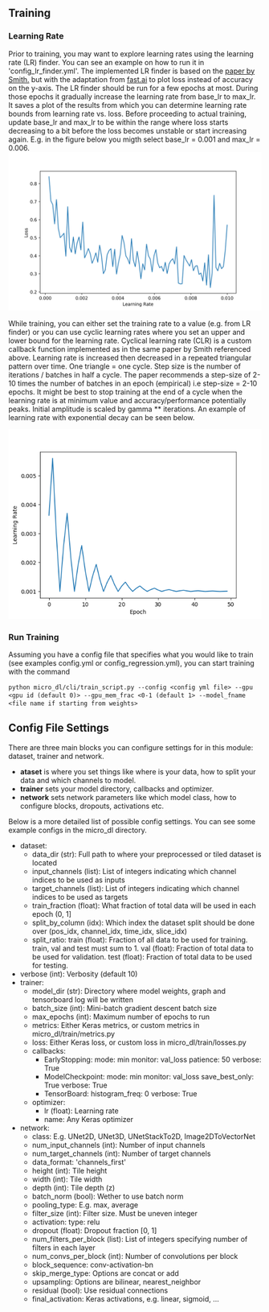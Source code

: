 ## Training

### Learning Rate
Prior to training, you may want to explore learning rates using the learning rate (LR) finder.
You can see an example on how to run it in 'config_lr_finder.yml'.
The implemented LR finder is based on the [paper by Smith.](https://arxiv.org/abs/1506.01186)
but with the adaptation from [fast.ai](http://www.fast.ai/) to plot loss instead of accuracy
on the y-axis.
The LR finder should be run for a few epochs at most. During those epochs it gradually increase
the learning rate from base_lr to max_lr.
It saves a plot of the results from which you can determine learning
rate bounds from learning rate vs. loss.
Before proceeding to actual training, update base_lr and max_lr to be within the range where
loss starts decreasing to a bit before the loss becomes unstable or start increasing again.
E.g. in the figure below you migth select base_lr = 0.001 and max_lr = 0.006.
![LR Finder](lr_finder_result.png?raw=true "Title")

While training, you can either set the training rate to a value (e.g. from LR finder)
or you can use cyclic learning rates where you set an upper and lower bound for the learning rate.
Cyclical learning rate (CLR) is a custom callback function implemented as in the same paper by Smith
referenced above.
Learning rate is increased then decreased in a repeated triangular
pattern over time. One triangle = one cycle.
Step size is the number of iterations / batches in half a cycle.
The paper recommends a step-size of 2-10 times the number of batches in
an epoch (empirical) i.e step-size = 2-10 epochs.
It might be best to stop training at the end of a cycle when the learning rate is
at minimum value and accuracy/performance potentially peaks.
Initial amplitude is scaled by gamma ** iterations. An example of learning rate with
exponential decay can be seen below.

![LR Finder](CLR.png?raw=true "Title")

### Run Training

Assuming you have a config file that specifies what you would like to train
(see examples config.yml or config_regression.yml), you can start training with the command
```buildoutcfg
python micro_dl/cli/train_script.py --config <config yml file> --gpu <gpu id (default 0)> --gpu_mem_frac <0-1 (default 1> --model_fname <file name if starting from weights>
```
## Config File Settings

There are three main blocks you can configure settings for in this module: dataset, trainer and network. 

* **ataset** is where you set things like where is your data, how to split your data and which channels to model.
* **trainer** sets your model directory, callbacks and optimizer.
* **network** sets network parameters like which model class, how to configure blocks, dropouts, activations etc.

Below is a more detailed list of possible config settings. You can see some example configs in the micro_dl directory.

* dataset:
    * data_dir (str): Full path to where your preprocessed or tiled dataset is located
    * input_channels (list): List of integers indicating which channel indices to be used as inputs
    * target_channels (list): List of integers indicating which channel indices to be used as targets
    * train_fraction (float): What fraction of total data will be used in each epoch (0, 1]
    * split_by_column (idx): Which index the dataset split should be done over (pos_idx, channel_idx, time_idx, slice_idx)
    * split_ratio:
        train (float): Fraction of all data to be used for training. train, val and test must sum to 1.
        val (float): Fraction of total data to be used for validation.
        test (float): Fraction of total data to be used for testing.
* verbose (int): Verbosity (default 10)
* trainer:
    * model_dir (str): Directory where model weights, graph and tensorboard log will be written
    * batch_size (int): Mini-batch gradient descent batch size
    * max_epochs (int): Maximum number of epochs to run
    * metrics: Either Keras metrics, or custom metrics in micro_dl/train/metrics.py
    * loss: Either Keras loss, or custom loss in micro_dl/train/losses.py
    * callbacks:
        * EarlyStopping:
            mode: min
            monitor: val_loss
            patience: 50
            verbose: True
        * ModelCheckpoint:
            mode: min
            monitor: val_loss
            save_best_only: True
            verbose: True
        * TensorBoard:
            histogram_freq: 0
            verbose: True
    * optimizer:
        * lr (float): Learning rate
        * name: Any Keras optimizer
* network:
    * class: E.g. UNet2D, UNet3D, UNetStackTo2D, Image2DToVectorNet
    * num_input_channels (int): Number of input channels
    * num_target_channels (int): Number of target channels
    * data_format: 'channels_first'
    * height (int): Tile height
    * width (int): Tile width
    * depth (int): Tile depth (z)
    * batch_norm (bool): Wether to use batch norm
    * pooling_type: E.g. max, average
    * filter_size (int): Filter size. Must be uneven integer
    * activation:
        type: relu
    * dropout (float): Dropout fraction [0, 1]
    * num_filters_per_block (list): List of integers specifying number of filters in each layer
    * num_convs_per_block (int): Number of convolutions per block
    * block_sequence: conv-activation-bn
    * skip_merge_type: Options are concat or add
    * upsampling: Options are bilinear, nearest_neighbor
    * residual (bool): Use residual connections
    * final_activation: Keras activations, e.g. linear, sigmoid, ...
